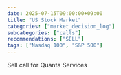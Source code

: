 ```yaml
---
date: 2025-07-15T09:00:00+09:00
title: "US Stock Market"
categories: ["market_decision_log"]
subcategories: ["calls"]
recommendations: ["SELL"]
tags: ["Nasdaq 100", "S&P 500"]
---
```


Sell call for Quanta Services